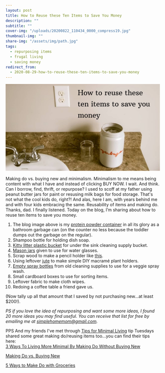 ```yaml
---
layout: post
title: How to Reuse these Ten Items to Save You Money
description: ""
subtitle: ""
cover-img: "/uploads/20200822_110434_0000_compress19.jpg"
thumbnail-img: ""
share-img: "/assets/img/path.jpg"
tags:
  - repurposing items
  - frugal living
  - saving money
redirect_from:
  - 2020-08-29-how-to-reuse-these-ten-items-to-save-you-money
---
```


![A picture of my garbage can on the counter.](/uploads/20200714_133819_0000-1.jpg "bathroomcounter")

Making do vs. buying new and minimalism. Minimalism to me means being content with what I have and instead of clicking BUY NOW. I wait. And think. Can I borrow, find, thrift, or repurpose? I used to scoff at my father using peanut butter jars for paint or resusing milk bags for food storage. That's not what the cool kids do, right?! And alas, here I am, with years behind me and with four kids embracing the same. Reusability of items and making do. Thanks, dad. I finally listened. Today on the blog, I’m sharing about how to reuse ten items to save you money.

1.  The blog image above is my [protein powder container](https://amzn.to/2WjQBHt) in all its glory as a bathroom garbage can (on the counter no less because the toddler dumps out the garbage on the regular).
2.  Shampoo bottle for holding dish soap.
3.  [Kitty litter plastic bucket](https://amzn.to/3h1CvTk) for under the sink cleaning supply bucket.
4.  [Mason jars](https://amzn.to/3esjmZ0) given to use for water glasses.
5.  Scrap wood to make a pencil holder like [this](https://amzn.to/2Oq0gbq).
6.  Using leftover [jute](https://amzn.to/3071UEd) to make simple DIY macramé plant holders.
7.  [Empty spray bottles](https://amzn.to/3etWBDG) from old cleaning supplies to use for a veggie spray wash.
8.  Small cardboard boxes to use for sorting items.
9.  Leftover fabric to make cloth wipes.
10. Redoing a coffee table a friend gave us.

(Now tally up all that amount that I saved by not purchasing new...at least $200!).

_PS if you love the idea of repurposing and want some more ideas, I found 20 more ideas you may find useful. You can receive that list for free by emailing me at_ [_simplehomemom@gmail.com_](mailto:eastcoastkellyb@gmail.com)_._

PPS And my friends I've met through [Tips for Minimal Living](https://github.com/kellymbriggs/hydeout-jekyll-starter/blob/master/_posts/www.instagram.com/tipsforminimalliving) tip Tuesdays shared some great making do/reusing items too...you can find their tips here:  
[3 Ways To Living More Minimal By Making Do Without Buying New](https://mamabearwooten.com/3-ways-to-living-more-minimal-by-making-do-without-buying-new/)

[Making Do vs. Buying New](https://www.dailymomliving.com/blog/making-due-vs-buying-new)

[5 Ways to Make Do with Groceries](https://www.envision31.com/hope/5waystomakedowithgroceries)
